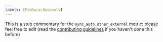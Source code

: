 ```yaml
---
labels: [Feature:Accounts]
---
```


This is a stub commentary for the `sync_auth.other_external` metric: please feel free to edit (read the
[contributing guidelines](https://github.com/mozilla/glean-annotations/blob/main/CONTRIBUTING.md)
if you haven't done this before)

